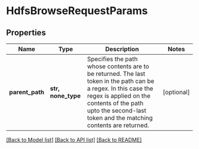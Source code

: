 # HdfsBrowseRequestParams


## Properties
Name | Type | Description | Notes
------------ | ------------- | ------------- | -------------
**parent_path** | **str, none_type** | Specifies the path whose contents are to be returned. The last token in the path can be a regex. In this case the regex is applied on the contents of the path upto the second-last token and the matching contents are returned. | [optional] 

[[Back to Model list]](../README.md#documentation-for-models) [[Back to API list]](../README.md#documentation-for-api-endpoints) [[Back to README]](../README.md)


